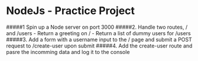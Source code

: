 # NodeJs - Practice Project
#####1 Spin up a Node server on port 3000
#####2. Handle two routes, / and /users
    - Return a greeting on /
    - Return a list of dummy users for /users
#####3. Add a form with a username input to the / page and submit a POST request to /create-user upon submit
#####4. Add the create-user route and pasre the incomming data and log it to the console